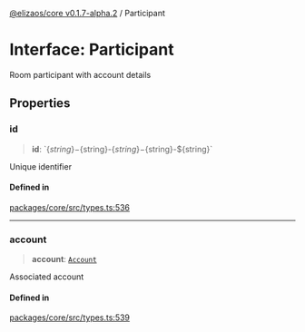 [@elizaos/core v0.1.7-alpha.2](../index.md) / Participant

# Interface: Participant

Room participant with account details

## Properties

### id

> **id**: \`$\{string\}-$\{string\}-$\{string\}-$\{string\}-$\{string\}\`

Unique identifier

#### Defined in

[packages/core/src/types.ts:536](https://github.com/elizaOS/eliza/blob/main/packages/core/src/types.ts#L536)

***

### account

> **account**: [`Account`](Account.md)

Associated account

#### Defined in

[packages/core/src/types.ts:539](https://github.com/elizaOS/eliza/blob/main/packages/core/src/types.ts#L539)
